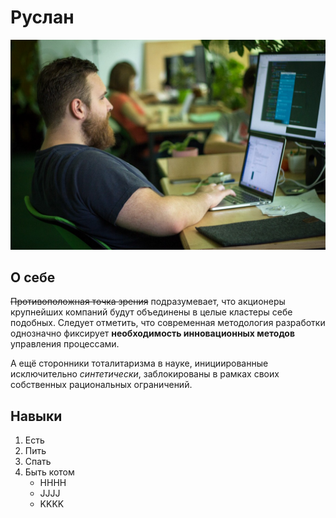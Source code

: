 # Руслан

![Me](img/me.jpeg)

## О себе ##
~~Противоположная точка зрения~~ подразумевает, что акционеры крупнейших компаний будут объединены в целые кластеры себе подобных. Следует отметить, что современная методология разработки однозначно фиксирует **необходимость инновационных методов** управления процессами. 

А ещё сторонники тоталитаризма в науке, инициированные исключительно *синтетически*, заблокированы в рамках своих собственных рациональных ограничений.
## Навыки ##
1. Есть
1. Пить
1. Спать
1. Быть котом
    * HHHH
    * JJJJ
    * KKKK